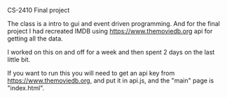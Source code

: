 CS-2410 Final project

The class is a intro to gui and event driven programming. And for the final project I had recreated IMDB using https://www.themoviedb.org api for getting all the data.

I worked on this on and off for a week and then spent 2 days on the last little bit.

If you want to run this you will need to get an api key from https://www.themoviedb.org, and put it in api.js, and the "main" page is "index.html".
